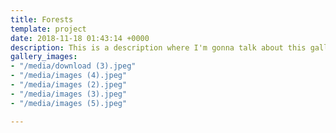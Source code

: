 ```yaml
---
title: Forests
template: project
date: 2018-11-18 01:43:14 +0000
description: This is a description where I'm gonna talk about this gallery of forest photos.
gallery_images:
- "/media/download (3).jpeg"
- "/media/images (4).jpeg"
- "/media/images (2).jpeg"
- "/media/images (3).jpeg"
- "/media/images (5).jpeg"

---
```

